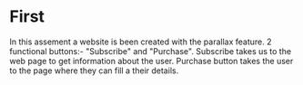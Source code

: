 # First
In this assement a website is been created with the parallax feature.
2 functional buttons:- "Subscribe" and "Purchase".
Subscribe takes us to the web page to get information about the user.
Purchase button takes the user to the page where they can fill a their details.
